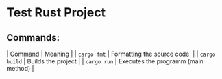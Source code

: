 # Test Rust Project

## Commands:

| Command | Meaning |
| `cargo fmt` | Formatting the source code. |
| `cargo build` | Builds the project |
| `cargo run` | Executes the programm (main method) |
